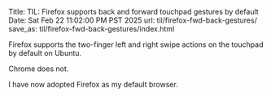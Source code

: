 Title: TIL: Firefox supports back and forward touchpad gestures by default
Date: Sat Feb 22 11:02:00 PM PST 2025
url: til/firefox-fwd-back-gestures/
save_as: til/firefox-fwd-back-gestures/index.html

Firefox supports the two-finger left and right swipe actions on the touchpad by
default on Ubuntu.

Chrome does not.

I have now adopted Firefox as my default browser.
